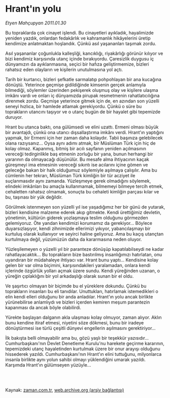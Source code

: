 # Hrant'ın yolu

*Etyen Mahçupyan 2011.01.30*

<td class="columnist-detail">
<p>Bu topraklarda çok cinayet işlendi. Bu cinayetleri ayıkladık, hayalimizde yeniden yazdık, onlardan fedakârlık ve kahramanlık hikâyelerini üretip kendimize anlatmaktan hoşlandık. Çünkü asıl yaşananları taşımak zordu.</p>
<p>
<div id="haberMetinDiv">
<p>Asıl yaşananlar çoğunlukla kalleşliği, kancıklığı, riyakârlığı görünür kılıyor ve bizi kendimiz karşısında utanç içinde bırakıyordu. Çaresizlik duygusu iç dünyamızın da ayıklanmasına, seçici bir hafıza geliştirmemize, bizleri rahatsız eden olayların ve kişilerin unutulmasına yol açtı.
<p>Tarih bir kurtarıcı, bizleri şefkatle sarmalatıp pohpohlayan bir ana kucağına dönüştü. Yeterince geçmişe gidildiğinde kimsenin gerçek anlamıyla bilmediği, söylemler üzerinden pekişerek oluşmuş olay ve kişilere ulaşma imkânı vardı ve onları iç dünyamızda pirupak resmetmenin rahatlatıcılığına direnmek zordu. Geçmişe yeterince gitmek için de, en azından son yüzelli seneyi hızlıca, bir hamlede atlamak gerekiyordu. Çünkü o süre bu toprakların utancını taşıyor ve o utanç bugün de bir hayalet gibi tepemizde duruyor.
<p>Hrant bu utanca baktı, ona gülümsedi ve elini uzattı. Ermeni olması büyük bir avantajdı, çünkü ona utancı dışsallaştırma imkânı verdi. Hrant'ın yaptığını yapmak, bir Ermeni için her zaman daha kolaydır. Tabii başınıza gelebilecek olana razıysanız... Oysa aynı adımı atmak, bir Müslüman Türk için hiç de kolay olmaz. Kapanmış, bitmiş bir acılı sayfanın yeniden açılmasının vereceği tedirginlikle baş etmenin zorluğu bir yana, bunun herhangi bir yararının da olmayacağı düşünülür. Bu mesafe alma ihtiyacının kaçak güreşmeyi ima etmesinin vereceği sıkıntı ise acılarını içine gömen ve geleceğe bakan bir halk olduğumuz söylemiyle aşılmaya çalışılır. Ama bu cümlenin her tekrarı, Müslüman Türk kimliğin bir tür acziyet ile suçlanmasıdır aynı zamanda. Yüzleşmeye gerek olmadığını söylemek, elindeki imkânları bu amaçla kullanmamak, bilmemeyi bilmeye tercih etmek, cehaletten rahatsız olmamak, sonuçta bu cehaleti kimliğin parçası kılar ve bu, taşınası bir yük değildir.
<p>Görülmek istenmeyen son yüzelli yıl ise yaşadığımız her bir günü de yutarak, bizleri kendisine malzeme ederek akıp gitmekte. Kendi ürettiğimiz devletin, yönetimin, kültürün giderek yozlaşmaya teslim olduğunu görmezden gelemiyoruz. Öte yandan kendimizi korumamız da gerekiyor... Böylece duyarsızlaşıyor, kendi zihnimizde ellerimizi yıkıyor, yabancılaşmayı bir kurtuluş olarak kullanıyor ve seyirci haline geliyoruz. Ama bu kaçış utançtan kurtulmaya değil, yüzümüzün daha da kararmasına neden oluyor.
<p>Yüzleşilemeyen o yüzelli yıl bir paranteze dönüşüp kapatılabilseydi ne kadar rahatlayacaktık... Bu toprakların bize bastırılmış insanlığımızı hatırlatan, onu uyandıran bir müdahaleye ihtiyacı var. Hrant bunu yaptı... Kendisine kolay gelen bir var olma biçimini, karşısındakileri yaralamadan, onlara kendi içlerinde özgürlük yolları açmak üzere sundu. Kendi yüreğinden uzanan, o yüreğin çıplaklığını bir yol arkadaşlığı olarak sunan bir el oldu.
<p>Ve şaşırtıcı olmayan bir biçimde bu el yüreklere dokundu. Çünkü bu toprakların insanları bu eli tanıdılar. Unuttukları, hatırlamak istemedikleri o elin kendi elleri olduğunu bir anda anladılar. Hrant'ın yolu ancak birlikte yürünebilirse anlamlıydı ve bizleri içerden kemiren meşum parantezin kapanması da ancak böyle olabilirdi.
<p>Yürekte başlayan dalganın akla ulaşması kolay olmuyor, zaman alıyor. Aklın bunu kendine itiraf etmesi, niyetini söze dökmesi, bunu bir iradeye dönüştürmesi ise türlü çeşitli dünyevi engellerin aşılmasını gerektiriyor...
<p>İlk bakışta belli olmayabilir ama bu, gözü yaşlı bir teşekkür yazısıdır... Cumhurbaşkanı'nın Devlet Denetleme Kurulu'nu harekete geçirme kararının, tepemizdeki utanç hayaletinden kurtulmak üzere bir onur arayışı olduğunu hissederek yazıldı. Cumhurbaşkanı'nın Hrant'ın elini tuttuğunu, milyonlarca insanla birlikte aynı yolun sahibi olmayı yüklendiğini umarak yazıldı. Karşımda Hrant'ın gülümseyen yüzüyle... </p></p></p></p></p></p></p></p></div>
</p>


<p><br>
		 </br></p></td>

Kaynak: [zaman.com.tr](http://zaman.com.tr/yazar.do?yazino=1086319), [web.archive.org (arşiv bağlantısı)](http://web.archive.org/web/20120315050020/http://www.zaman.com.tr/yazar.do?yazino=1086319)
